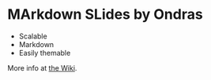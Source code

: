 # MArkdown SLides by Ondras

  * Scalable
  * Markdown
  * Easily themable
  
  More info at [the Wiki](https://github.com/ondras/maslo/wiki).
